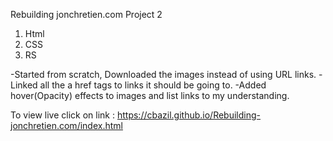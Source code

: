 Rebuilding jonchretien.com 
Project 2 

1. Html
2. CSS
3. RS

-Started from scratch, Downloaded the images instead of using URL links.
-Linked all the a href tags to links it should be going to.
-Added hover(Opacity) effects to images and list links to my understanding.

To view live click on link : https://cbazil.github.io/Rebuilding-jonchretien.com/index.html